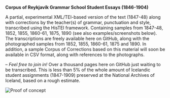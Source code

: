 **Corpus of Reykjavík Grammar School Student Essays (1846-1904)**

A partial, experimental XML/TEI-based version of the text (1847-48) along with corrections by the teacher(s) of grammar, punctuation and style, transcribed using the HisTEI framework. Containing samples from 1847-48, 1852, 1855, 1860-61, 1875, 1890 (see also examples/screenshots below). The transcriptions are freely available here on GitHub, along with the photographed samples from 1852, 1855, 1860-61, 1875 and 1890. In addition, a sample Corpus of Corrections based on this material will soon be available in CSV format, along with references to the photographs.

– *Feel free to join in!* 
Over a thousand pages here on GitHub just waiting to be transcribed. This is less than 5% of the whole amount of Icelandic student assignments (1847-1909) preserved at the National Archives of Iceland, based on a rough estimate.



![Proof of concept](https://uni.hi.is/hfv3/files/2018/07/transcription.png)

